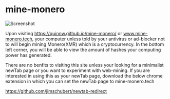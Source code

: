 # mine-monero
![Screenshot](https://i.imgur.com/v1Hky2q.png)

Upon visiting https://quinnw.github.io/mine-monero/ or www.mine-monero.tech, your computer unless told by your antivirus or ad-blocker not to will begin mining Monero(XMR) which is a cryptocurrency. In the bottom left corner, you will be able to view the amount of hashes your computing power has generated.

There are no benfits to visiting this site unless your looking for a minimalist newTab page or you want to experiment with web-mining. If you are interested in using this as your newTab page, download the below chrome extension in which you can set the newTab page to mine-monero.tech

https://github.com/jimschubert/newtab-redirect
